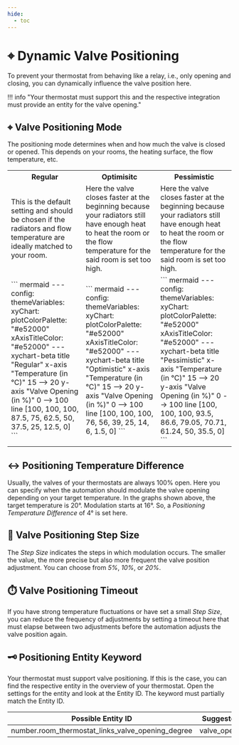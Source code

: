 ```yaml
---
hide:
  - toc
---
```

# ⌖ Dynamic Valve Positioning

To prevent your thermostat from behaving like a relay, i.e., only opening and closing, you can dynamically influence the valve position here.

!!! info "Your thermostat must support this and the respective integration must provide an entity for the valve opening."

## ⌖ Valve Positioning Mode

The positioning mode determines when and how much the valve is closed or opened. This depends on your rooms, the heating surface, the flow temperature, etc.

<table>
  <colgroup>
    <col span="1" style="width: 33%;">
    <col span="1" style="width: 33%;">
    <col span="1" style="width: 33%;">
  </colgroup>
  <tr>
    <th>Regular</th>
    <th>Optimisitc</th>
    <th>Pessimistic</th>
  </tr>
  <tr>
    <td>This is the default setting and should be chosen if the radiators and flow temperature are ideally matched to your room.</td>
    <td>Here the valve closes faster at the beginning because your radiators still have enough heat to heat the room or the flow temperature for the said room is set too high.</td>
    <td>Here the valve closes faster at the beginning because your radiators still have enough heat to heat the room or the flow temperature for the said room is set too high.</td>
  </tr>
  <tr>
    <td>  
      ``` mermaid
      ---
      config:
        themeVariables:
          xyChart:
            plotColorPalette: "#e52000"
            xAxisTitleColor: "#e52000"
      ---
      xychart-beta
        title "Regular"
        x-axis "Temperature (in °C)" 15 --> 20
        y-axis "Valve Opening (in %)" 0 --> 100
        line [100, 100, 100, 87.5, 75, 62.5, 50, 37.5, 25, 12.5, 0]
      ```
    </td>
    <td>
      ``` mermaid
      ---
      config:
        themeVariables:
          xyChart:
            plotColorPalette: "#e52000"
            xAxisTitleColor: "#e52000"
      ---
      xychart-beta
        title "Optimistic"
        x-axis "Temperature (in °C)" 15 --> 20
        y-axis "Valve Opening (in %)" 0 --> 100
        line [100, 100, 100, 76, 56, 39, 25, 14, 6, 1.5, 0]
      ```
    </td>
    <td>
      ``` mermaid
      ---
      config:
        themeVariables:
          xyChart:
            plotColorPalette: "#e52000"
            xAxisTitleColor: "#e52000"
      ---
      xychart-beta
        title "Pessimistic"
        x-axis "Temperature (in °C)" 15 --> 20
        y-axis "Valve Opening (in %)" 0 --> 100
        line [100, 100, 100, 93.5, 86.6, 79.05, 70.71, 61.24, 50, 35.5, 0]
      ```
    </td>
  </tr>
</table>

## ↔️ Positioning Temperature Difference

Usually, the valves of your thermostats are always 100% open. Here you can specify when the automation should modulate the valve opening depending on your target temperature.
In the graphs shown above, the target temperature is 20°. Modulation starts at 16°. So, a *Positioning Temperature Difference* of 4° is set here.

## 🦶 Valve Positioning Step Size

The *Step Size* indicates the steps in which modulation occurs. The smaller the value, the more precise but also more frequent the valve position adjustment. You can choose from *5%*, *10%*, or *20%*.

## ⏱️ Valve Positioning Timeout

If you have strong temperature fluctuations or have set a small *Step Size*, you can reduce the frequency of adjustments by setting a timeout here that must elapse between two adjustments before the automation adjusts the valve position again.

## 🗝️ Positioning Entity Keyword

Your thermostat must support valve positioning. If this is the case, you can find the respective entity in the overview of your thermostat.
Open the settings for the entity and look at the Entity ID. The keyword must partially match the Entity ID.

| Possible Entity ID                                   | Suggested Keyword             |
| ---------------------------------------------------- | ----------------------------- |
| number.room_thermostat_links_valve_opening_degree    | valve_opening_degree          |